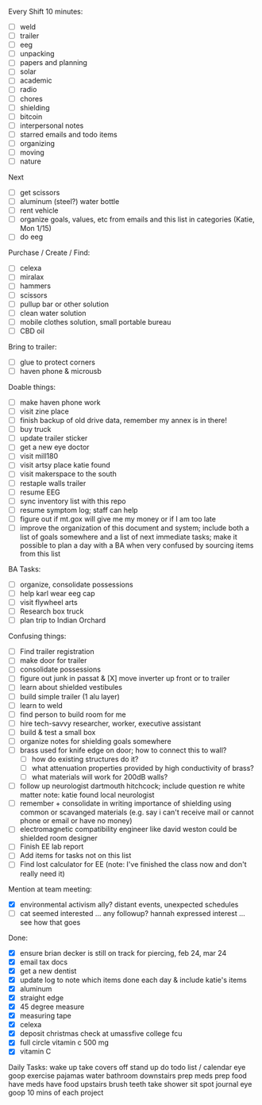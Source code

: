 Every Shift 10 minutes:
- [ ] weld
- [ ] trailer
- [ ] eeg
- [ ] unpacking
- [ ] papers and planning
- [ ] solar
- [ ] academic
- [ ] radio
- [ ] chores
- [ ] shielding
- [ ] bitcoin
- [ ] interpersonal notes
- [ ] starred emails and todo items
- [ ] organizing
- [ ] moving
- [ ] nature

Next
- [ ] get scissors
- [ ] aluminum (steel?) water bottle
- [ ] rent vehicle
- [ ] organize goals, values, etc from emails and this list in categories (Katie, Mon 1/15)
- [ ] do eeg

Purchase / Create / Find:
- [ ] celexa
- [ ] miralax
- [ ] hammers
- [ ] scissors
- [ ] pullup bar or other solution
- [ ] clean water solution
- [ ] mobile clothes solution, small portable bureau
- [ ] CBD oil

Bring to trailer:
- [ ] glue to protect corners
- [ ] haven phone & microusb

Doable things:
- [ ] make haven phone work
- [ ] visit zine place
- [ ] finish backup of old drive data, remember my annex is in there!
- [ ] buy truck
- [ ] update trailer sticker
- [ ] get a new eye doctor
- [ ] visit mill180
- [ ] visit artsy place katie found
- [ ] visit makerspace to the south
- [ ] restaple walls trailer
- [ ] resume EEG
- [ ] sync inventory list with this repo
- [ ] resume symptom log; staff can help
- [ ] figure out if mt.gox will give me my money or if I am too late
- [ ] improve the organization of this document and system; include both a list of goals somewhere and a list of next immediate tasks; make it possible to plan a day with a BA when very confused by sourcing items from this list

BA Tasks:
- [ ] organize, consolidate possessions
- [ ] help karl wear eeg cap
- [ ] visit flywheel arts
- [ ] Research box truck
- [ ] plan trip to Indian Orchard

Confusing things:
- [ ] Find trailer registration
- [ ] make door for trailer
- [ ] consolidate possessions
- [ ] figure out junk in passat & [X] move inverter up front or to trailer
- [ ] learn about shielded vestibules
- [ ] build simple trailer (1 alu layer)
- [ ] learn to weld
- [ ] find person to build room for me
- [ ] hire tech-savvy researcher, worker, executive assistant
- [ ] build & test a small box
- [ ] organize notes for shielding goals somewhere
- [ ] brass used for knife edge on door; how to connect this to wall?
  - [ ] how do existing structures do it?
  - [ ] what attenuation properties provided by high conductivity of brass?
  - [ ] what materials will work for 200dB walls?
- [ ] follow up neurologist dartmouth hitchcock; include question re white matter
      note: katie found local neurologist
- [ ] remember + consolidate in writing importance of shielding using common or scavanged materials (e.g. say i can't receive mail or cannot phone or email or have no money)
- [ ] electromagnetic compatibility engineer like david weston could be shielded room designer
- [ ] Finish EE lab report
- [ ] Add items for tasks not on this list
- [ ] Find lost calculator for EE (note: I've finished the class now and don't really need it)

Mention at team meeting:
- [X] environmental activism ally?  distant events, unexpected schedules
- [ ] cat seemed interested ... any followup?  hannah expressed interest ... see how that goes

Done:
- [X] ensure brian decker is still on track for piercing, feb 24, mar 24
- [X] email tax docs
- [X] get a new dentist
- [X] update log to note which items done each day & include katie's items
- [X] aluminum
- [X] straight edge
- [X] 45 degree measure
- [X] measuring tape
- [X] celexa
- [X] deposit christmas check at umassfive college fcu
- [X] full circle vitamin c 500 mg
- [X] vitamin C

Daily Tasks:
wake up
take covers off
stand up 
do todo list / calendar
eye goop
exercise
pajamas
water
bathroom
downstairs
prep meds
prep food
have meds
have food
upstairs
brush teeth
take shower
sit spot
journal
eye goop
10 mins of each project
